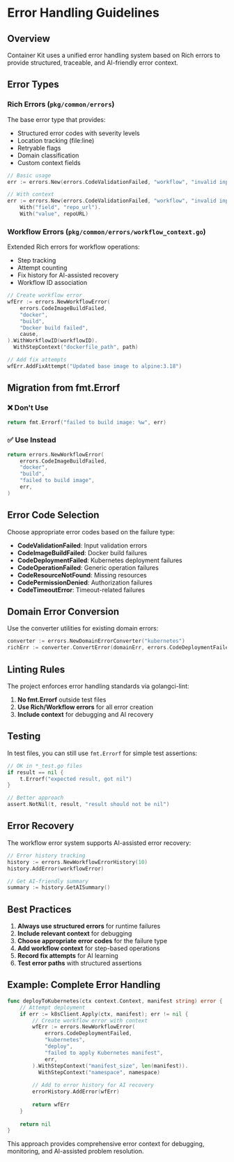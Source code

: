 # Error Handling Guidelines

## Overview

Container Kit uses a unified error handling system based on Rich errors to provide structured, traceable, and AI-friendly error context.

## Error Types

### Rich Errors (`pkg/common/errors`)
The base error type that provides:
- Structured error codes with severity levels
- Location tracking (file:line)
- Retryable flags
- Domain classification
- Custom context fields

```go
// Basic usage
err := errors.New(errors.CodeValidationFailed, "workflow", "invalid input", cause)

// With context
err := errors.New(errors.CodeValidationFailed, "workflow", "invalid input", cause).
    With("field", "repo_url").
    With("value", repoURL)
```

### Workflow Errors (`pkg/common/errors/workflow_context.go`)
Extended Rich errors for workflow operations:
- Step tracking
- Attempt counting
- Fix history for AI-assisted recovery
- Workflow ID association

```go
// Create workflow error
wfErr := errors.NewWorkflowError(
    errors.CodeImageBuildFailed,
    "docker",
    "build",
    "Docker build failed",
    cause,
).WithWorkflowID(workflowID).
  WithStepContext("dockerfile_path", path)

// Add fix attempts
wfErr.AddFixAttempt("Updated base image to alpine:3.18")
```

## Migration from fmt.Errorf

### ❌ Don't Use
```go
return fmt.Errorf("failed to build image: %w", err)
```

### ✅ Use Instead
```go
return errors.NewWorkflowError(
    errors.CodeImageBuildFailed,
    "docker",
    "build", 
    "failed to build image",
    err,
)
```

## Error Code Selection

Choose appropriate error codes based on the failure type:

- **CodeValidationFailed**: Input validation errors
- **CodeImageBuildFailed**: Docker build failures
- **CodeDeploymentFailed**: Kubernetes deployment failures
- **CodeOperationFailed**: Generic operation failures
- **CodeResourceNotFound**: Missing resources
- **CodePermissionDenied**: Authorization failures
- **CodeTimeoutError**: Timeout-related failures

## Domain Error Conversion

Use the converter utilities for existing domain errors:

```go
converter := errors.NewDomainErrorConverter("kubernetes")
richErr := converter.ConvertError(domainErr, errors.CodeDeploymentFailed)
```

## Linting Rules

The project enforces error handling standards via golangci-lint:

1. **No fmt.Errorf** outside test files
2. **Use Rich/Workflow errors** for all error creation
3. **Include context** for debugging and AI recovery

## Testing

In test files, you can still use `fmt.Errorf` for simple test assertions:

```go
// OK in *_test.go files
if result == nil {
    t.Errorf("expected result, got nil")
}

// Better approach
assert.NotNil(t, result, "result should not be nil")
```

## Error Recovery

The workflow error system supports AI-assisted error recovery:

```go
// Error history tracking
history := errors.NewWorkflowErrorHistory(10)
history.AddError(workflowError)

// Get AI-friendly summary
summary := history.GetAISummary()
```

## Best Practices

1. **Always use structured errors** for runtime failures
2. **Include relevant context** for debugging
3. **Choose appropriate error codes** for the failure type
4. **Add workflow context** for step-based operations
5. **Record fix attempts** for AI learning
6. **Test error paths** with structured assertions

## Example: Complete Error Handling

```go
func deployToKubernetes(ctx context.Context, manifest string) error {
    // Attempt deployment
    if err := k8sClient.Apply(ctx, manifest); err != nil {
        // Create workflow error with context
        wfErr := errors.NewWorkflowError(
            errors.CodeDeploymentFailed,
            "kubernetes", 
            "deploy",
            "failed to apply Kubernetes manifest", 
            err,
        ).WithStepContext("manifest_size", len(manifest)).
          WithStepContext("namespace", namespace)
        
        // Add to error history for AI recovery
        errorHistory.AddError(wfErr)
        
        return wfErr
    }
    
    return nil
}
```

This approach provides comprehensive error context for debugging, monitoring, and AI-assisted problem resolution.